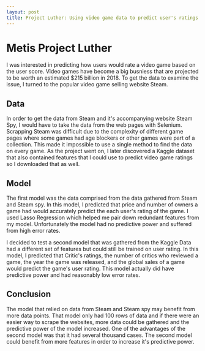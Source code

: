 ```yaml
---
layout: post
title: Project Luther: Using video game data to predict user's ratings of video games
---
```


# Metis Project Luther

I was interested in predicting how users would rate a video game based on the user score. Video games have become a big busniess that are projected to be worth an estimated $215 billion in 2018. To get the data to examine the issue, I turned to the popular video game selling website Steam.

## Data

In order to get the data from Steam and it's accompanying website Steam Spy, I would have to take the data from the web pages with Selenium. Scrapping Steam was difficult due to the complexity of different game pages where some games had age blockers or other games were part of a collection. This made it impossible to use a single method to find the data on every game. As the project went on, I later discovered a Kaggle dataset that also contained features that I could use to predict video game ratings so I downloaded that as well. 

## Model

The first model was the data comprised from the data gathered from Steam and Steam spy. In this model, I predicted that price and number of owners a game had would accurately predict the each user's rating of the game. I used Lasso Regression which helped me pair down redundant features from my model. Unfortunately the model had no predictive power and suffered from high error rates.

I decided to test a second model that was gathered from the Kaggle Data had a different set of features but could still be trained on user rating. In this model, I predicted that Critic's ratings, the number of critics who reviewed a game, the year the game was released, and the global sales of a game would predict the game's user rating. This model actually did have predictive power and had reasonably low error rates. 

## Conclusion

The model that relied on data from Steam and Steam spy may benefit from more data points. That model only had 100 rows of data and if there were an easier way to scrape the websites, more data could be gathered and the predictive power of the model increased. One of the advantages of the second model was that it had several thousand cases. The second model could benefit from more features in order to increase it's predictive power. 